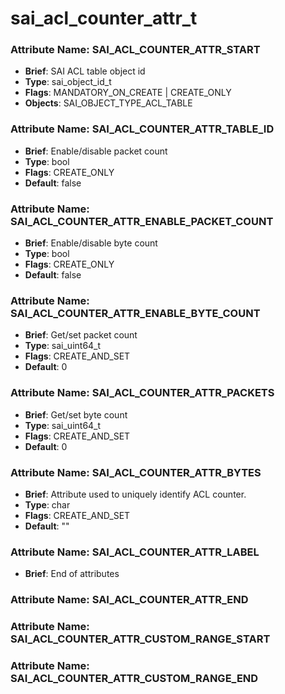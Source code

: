 # **sai_acl_counter_attr_t**
### Attribute Name: **SAI_ACL_COUNTER_ATTR_START**
- **Brief**: SAI ACL table object id
- **Type**: sai_object_id_t
- **Flags**: MANDATORY_ON_CREATE | CREATE_ONLY
- **Objects**: SAI_OBJECT_TYPE_ACL_TABLE

### Attribute Name: **SAI_ACL_COUNTER_ATTR_TABLE_ID**
- **Brief**: Enable/disable packet count
- **Type**: bool
- **Flags**: CREATE_ONLY
- **Default**: false

### Attribute Name: **SAI_ACL_COUNTER_ATTR_ENABLE_PACKET_COUNT**
- **Brief**: Enable/disable byte count
- **Type**: bool
- **Flags**: CREATE_ONLY
- **Default**: false

### Attribute Name: **SAI_ACL_COUNTER_ATTR_ENABLE_BYTE_COUNT**
- **Brief**: Get/set packet count
- **Type**: sai_uint64_t
- **Flags**: CREATE_AND_SET
- **Default**: 0

### Attribute Name: **SAI_ACL_COUNTER_ATTR_PACKETS**
- **Brief**: Get/set byte count
- **Type**: sai_uint64_t
- **Flags**: CREATE_AND_SET
- **Default**: 0

### Attribute Name: **SAI_ACL_COUNTER_ATTR_BYTES**
- **Brief**: Attribute used to uniquely identify ACL counter.
- **Type**: char
- **Flags**: CREATE_AND_SET
- **Default**: ""

### Attribute Name: **SAI_ACL_COUNTER_ATTR_LABEL**
- **Brief**: End of attributes

### Attribute Name: **SAI_ACL_COUNTER_ATTR_END**

### Attribute Name: **SAI_ACL_COUNTER_ATTR_CUSTOM_RANGE_START**

### Attribute Name: **SAI_ACL_COUNTER_ATTR_CUSTOM_RANGE_END**



